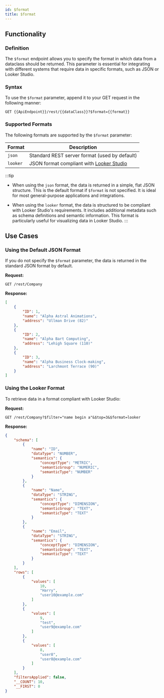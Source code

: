 ```yaml
---
id: $format
title: $format 
---
```



## Functionality

### Definition

The `$format` endpoint allows you to specify the format in which data from a dataclass should be returned. This parameter is essential for integrating with different systems that require data in specific formats, such as JSON or Looker Studio.

### Syntax

To use the `$format` parameter, append it to your GET request in the following manner:

```
GET {{ApiEndpoint}}/rest/{{dataClass}}?$format={{format}}
```

### Supported Formats

The following formats are supported by the `$format` parameter:

| Format   | Description                                                                 |
|----------|-----------------------------------------------------------------------------|
| `json`   | Standard REST server format (used by default)                            |
| `looker` | JSON format compliant with [Looker Studio](https://lookerstudio.google.com/) |


:::tip
- When using the `json` format, the data is returned in a simple, flat JSON structure. This is the default format if `$format` is not specified. It is ideal for most general-purpose applications and integrations.

- When using the `looker` format, the data is structured to be compliant with Looker Studio's requirements. It includes additional metadata such as schema definitions and semantic information. This format is particularly useful for visualizing data in Looker Studio.
:::




## Use Cases

### Using the Default JSON Format

If you do not specify the `$format` parameter, the data is returned in the standard JSON format by default.

**Request:**

```
GET /rest/Company
```

**Response:**

```json
[
    {
        "ID": 1,
        "name": "Alpha Astral Animations",
        "address": "Ullman Drive (82)"
    },
    {
        "ID": 2,
        "name": "Alpha Bart Computing",
        "address": "Lehigh Square (110)"
    },
    {
        "ID": 3,
        "name": "Alpha Business Clock-making",
        "address": "Larchmont Terrace (90)"
    }
]
```

### Using the Looker Format

To retrieve data in a format compliant with Looker Studio:

**Request:**

```
GET /rest/Company?$filter="name begin a"&$top=3&$format=looker
```

**Response:**

```json
{
    "schema": [
        {
            "name": "ID",
            "dataType": "NUMBER",
            "semantics": {
                "conceptType": "METRIC",
                "semanticGroup": "NUMERIC",
                "semanticType": "NUMBER"
            }
        },
        {
            "name": "Name",
            "dataType": "STRING",
            "semantics": {
                "conceptType": "DIMENSION",
                "semanticGroup": "TEXT",
                "semanticType": "TEXT"
            }
        },
        {
            "name": "Email",
            "dataType": "STRING",
            "semantics": {
                "conceptType": "DIMENSION",
                "semanticGroup": "TEXT",
                "semanticType": "TEXT"
            }
        }
    ],
    "rows": [
        {
            "values": [
                10,
                "Harry",
                "user10@example.com"
            ]
        },
        {
            "values": [
                9,
                "test",
                "user9@example.com"
            ]
        },
        {
            "values": [
                8,
                "user8",
                "user8@example.com"
            ]
        }
    ],
    "filtersApplied": false,
    "__COUNT": 10,
    "__FIRST": 0
}
```


